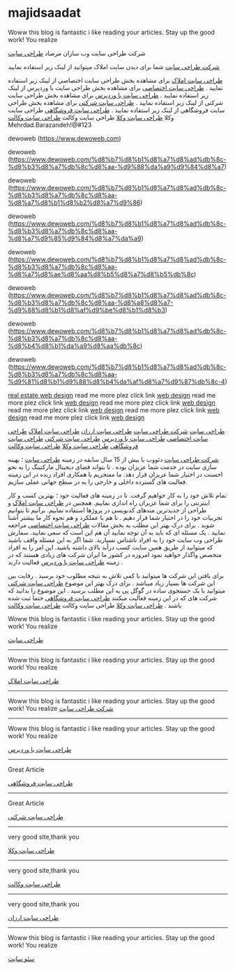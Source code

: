 # majidsaadat
Woww this blog is fantastic i like reading your articles. Stay up the good work! You realize

شرکت طراحی سایت وب سازان مرصاد
<a href="https://www.dewoweb.com">طراحی سایت</a>

<a href="https://www.dewoweb.com">شرکت طراحی سایت</a>
شما برای دیدن سایت املاک میتوانید از لینک زیر استفاده نمایید


<a href="https://www.dewoweb.com/%d8%b7%d8%b1%d8%a7%d8%ad%db%8c-%d8%b3%d8%a7%db%8c%d8%aa-%d8%a7%d9%85%d9%84%d8%a7%da%a9/">طراحی سایت املاک</a>
برای مشاهده بخش طراحی سایت اختصاصی از لینک زیر استفاده نمایید .
<a href="https://www.dewoweb.com/%d8%b7%d8%b1%d8%a7%d8%ad%db%8c-%d8%b3%d8%a7%db%8c%d8%aa-%d8%a7%d8%ae%d8%aa%d8%b5%d8%a7%d8%b5%db%8c/">طراحی سایت اختصاصی</a>
برای مشاهده بخش طراحی سایت با وردپرس از لینک زیر استفاده نمایید .
<a href="https://www.dewoweb.com/%d8%b7%d8%b1%d8%a7%d8%ad%db%8c-%d8%b3%d8%a7%db%8c%d8%aa-%d8%a8%d8%a7-%d9%88%d8%b1%d8%af%d9%be%d8%b1%d8%b3/">طراحی سایت با وردپرس</a>
برای مشاهده بخش طراحی سایت شرکتی از لینک زیر استفاده نمایید .
<a href="https://www.dewoweb.com/%d8%b7%d8%b1%d8%a7%d8%ad%db%8c-%d8%b3%d8%a7%db%8c%d8%aa-%d8%b4%d8%b1%da%a9%d8%aa%db%8c/">طراحی سایت شرکتی</a>
برای مشاهده بخش طراحی سایت فروشگاهی از لینک زیر استفاده نمایید .
<a href="https://www.dewoweb.com/%d8%b7%d8%b1%d8%a7%d8%ad%db%8c-%d8%b3%d8%a7%db%8c%d8%aa-%d9%81%d8%b1%d9%88%d8%b4%da%af%d8%a7%d9%87%db%8c-4/">طراحی سایت فروشگاهی</a>
طراحی سایت وکلا
<a href="https://www.dewoweb.com/%d8%b7%d8%b1%d8%a7%d8%ad%db%8c-%d8%b3%d8%a7%db%8c%d8%aa-%d9%88%da%a9%d9%84%d8%a7/">طراحی سایت وکلا</a>
طراحی سایت وکالت
<a href="https://www.dewoweb.com/%d8%b7%d8%b1%d8%a7%d8%ad%db%8c-%d8%b3%d8%a7%db%8c%d8%aa-%d9%88%da%a9%d9%84%d8%a7/">طراحی سایت وکالت</a>
Mehrdad.Barazandeh!@#123

dewoweb (https://www.dewoweb.com)

dewoweb (https://www.dewoweb.com/%d8%b7%d8%b1%d8%a7%d8%ad%db%8c-%d8%b3%d8%a7%db%8c%d8%aa-%d9%88%da%a9%d9%84%d8%a7)

dewoweb (https://www.dewoweb.com/%d8%b7%d8%b1%d8%a7%d8%ad%db%8c-%d8%b3%d8%a7%db%8c%d8%aa-%d8%a7%d8%b1%d8%b2%d8%a7%d9%86)

dewoweb (https://www.dewoweb.com/%d8%b7%d8%b1%d8%a7%d8%ad%db%8c-%d8%b3%d8%a7%db%8c%d8%aa-%d8%a7%d9%85%d9%84%d8%a7%da%a9)

dewoweb (https://www.dewoweb.com/%d8%b7%d8%b1%d8%a7%d8%ad%db%8c-%d8%b3%d8%a7%db%8c%d8%aa-%d8%a7%d8%ae%d8%aa%d8%b5%d8%a7%d8%b5%db%8c)

dewoweb (https://www.dewoweb.com/%d8%b7%d8%b1%d8%a7%d8%ad%db%8c-%d8%b3%d8%a7%db%8c%d8%aa-%d8%a8%d8%a7-%d9%88%d8%b1%d8%af%d9%be%d8%b1%d8%b3)

dewoweb (https://www.dewoweb.com/%d8%b7%d8%b1%d8%a7%d8%ad%db%8c-%d8%b3%d8%a7%db%8c%d8%aa-%d8%b4%d8%b1%da%a9%d8%aa%db%8c)

dewoweb (https://www.dewoweb.com/%d8%b7%d8%b1%d8%a7%d8%ad%db%8c-%d8%b3%d8%a7%db%8c%d8%aa-%d9%81%d8%b1%d9%88%d8%b4%da%af%d8%a7%d9%87%db%8c-4)



<a href="https://www.dewoweb.com/%d8%b7%d8%b1%d8%a7%d8%ad%db%8c-%d8%b3%d8%a7%db%8c%d8%aa-%d8%a7%d9%85%d9%84%d8%a7%da%a9/">real estate web design</a>
read me more plez click link
<a href="https://www.dewoweb.com/%d8%b7%d8%b1%d8%a7%d8%ad%db%8c-%d8%b3%d8%a7%db%8c%d8%aa-%d8%a7%d8%ae%d8%aa%d8%b5%d8%a7%d8%b5%db%8c/">web design</a>
read me more plez click link
<a href="https://www.dewoweb.com/%d8%b7%d8%b1%d8%a7%d8%ad%db%8c-%d8%b3%d8%a7%db%8c%d8%aa-%d8%a8%d8%a7-%d9%88%d8%b1%d8%af%d9%be%d8%b1%d8%b3/">web design</a>
read me more plez click link
<a href="https://www.dewoweb.com/%d8%b7%d8%b1%d8%a7%d8%ad%db%8c-%d8%b3%d8%a7%db%8c%d8%aa-%d8%b4%d8%b1%da%a9%d8%aa%db%8c/">web design</a>
read me more plez click link
<a href="https://www.dewoweb.com/%d8%b7%d8%b1%d8%a7%d8%ad%db%8c-%d8%b3%d8%a7%db%8c%d8%aa-%d9%81%d8%b1%d9%88%d8%b4%da%af%d8%a7%d9%87%db%8c-4/">web design</a>
read me more plez click link
<a href="https://www.dewoweb.com/%d8%b7%d8%b1%d8%a7%d8%ad%db%8c-%d8%b3%d8%a7%db%8c%d8%aa-%d9%88%da%a9%d9%84%d8%a7/">web design</a>
read me more plez click link
<a href="https://www.dewoweb.com/%d8%b7%d8%b1%d8%a7%d8%ad%db%8c-%d8%b3%d8%a7%db%8c%d8%aa-%d9%88%da%a9%d9%84%d8%a7/">web design</a>

[طراحی سایت](https://www.dewoweb.com)
[شرکت طراحی سایت](https://www.dewoweb.com)
[طراحی سایت ارزان](https://www.dewoweb.com/%d8%b7%d8%b1%d8%a7%d8%ad%db%8c-%d8%b3%d8%a7%db%8c%d8%aa-%d8%a7%d8%b1%d8%b2%d8%a7%d9%86/)
[طراحی سایت املاک](https://www.dewoweb.com/%d8%b7%d8%b1%d8%a7%d8%ad%db%8c-%d8%b3%d8%a7%db%8c%d8%aa-%d8%a7%d9%85%d9%84%d8%a7%da%a9/)
[طراحی سایت اختصاصی](https://www.dewoweb.com/%d8%b7%d8%b1%d8%a7%d8%ad%db%8c-%d8%b3%d8%a7%db%8c%d8%aa-%d8%a7%d8%ae%d8%aa%d8%b5%d8%a7%d8%b5%db%8c/)
[طراحی سایت با وردپرس](https://www.dewoweb.com/%d8%b7%d8%b1%d8%a7%d8%ad%db%8c-%d8%b3%d8%a7%db%8c%d8%aa-%d8%a8%d8%a7-%d9%88%d8%b1%d8%af%d9%be%d8%b1%d8%b3/)
[طراحی سایت شرکتی](https://www.dewoweb.com/%d8%b7%d8%b1%d8%a7%d8%ad%db%8c-%d8%b3%d8%a7%db%8c%d8%aa-%d8%b4%d8%b1%da%a9%d8%aa%db%8c/)
[طراحی سایت فروشگاهی](https://www.dewoweb.com/%d8%b7%d8%b1%d8%a7%d8%ad%db%8c-%d8%b3%d8%a7%db%8c%d8%aa-%d9%81%d8%b1%d9%88%d8%b4%da%af%d8%a7%d9%87%db%8c-4/)
[طراحی سایت وکلا](https://www.dewoweb.com/%d8%b7%d8%b1%d8%a7%d8%ad%db%8c-%d8%b3%d8%a7%db%8c%d8%aa-%d9%88%da%a9%d9%84%d8%a7/)
[طراحی سایت وکالت](https://www.dewoweb.com/%d8%b7%d8%b1%d8%a7%d8%ad%db%8c-%d8%b3%d8%a7%db%8c%d8%aa-%d9%88%da%a9%d9%84%d8%a7/)


<a href="https://www.dewoweb.com">شرکت طراحی سایت</a> دئووب با بیش از 15 سال سابقه در زمینه <a href="https://www.dewoweb.com">طراحی سایت</a> ؛ بهینه سازی سایت در خدمت شما عزیزان بوده . تا بتواند فضای دیجیتال مارکتینگ را به نحو احسنت در اختیار شما عزیزان قرار دهد. ما مفتخریم با همکاری افراد زبده در این زمینه فعالیت های گسترده داخلی و خارجی را به در سطح جهانی عملی سازیم.

تمام تلاش خود را به کار خواهیم گرفت. تا در زمینه های فعالیت خود ؛ بهترین کسب و کار اینترنتی را برای شما عزیزان راه اندازی نماییم. همچنین در <a href="https://www.dewoweb.com/%d8%b7%d8%b1%d8%a7%d8%ad%db%8c-%d8%b3%d8%a7%db%8c%d8%aa-%d8%a7%d9%85%d9%84%d8%a7%da%a9/">طراحی سایت املاک</a> و طراحی از جدیدترین متدهای کدنویسی در پروژها استفاده نماییم. برآنیم تا بتوانیم تجربیات خود را در اختیار شما قرار دهیم . تا هم با عملکرد و هم نحوه کار ما بیشتر آشنا شوید . برای درک بهتر این مطلب به بخش مقالات <a href="https://www.dewoweb.com/%d8%b7%d8%b1%d8%a7%d8%ad%db%8c-%d8%b3%d8%a7%db%8c%d8%aa-%d8%a7%d8%ae%d8%aa%d8%b5%d8%a7%d8%b5%db%8c/">طراحی سایت اختصاصی</a> مراجعه نمایید .
یک مسئله ای که باید به آن توجه نمایید آن هم این است که سعی نمایید. سفارش طراحی وب سایت خود را به افراد ناشناس نسپارید. شما اگر به این مسئله واقف باشید که میتوانید از طریق همین سایت کسب درآند بالای داشته باشید. این امر را به افراد متخصص واگذار خواهید نمود امروزه در کشور ما ایران شرکت های زیادی هستند که در زمینه <a href="https://www.dewoweb.com/%d8%b7%d8%b1%d8%a7%d8%ad%db%8c-%d8%b3%d8%a7%db%8c%d8%aa-%d8%a8%d8%a7-%d9%88%d8%b1%d8%af%d9%be%d8%b1%d8%b3/">طراحی سایت با وردپرس</a> فعالیت دارند .

برای یافتن این شرکت ها میتوانید با کمی تلاش به نتیجه مطلوب خود برسید . رقابت بین این شرکت ها بسیار زیاد میباشد . برای درک بهتر این موضوع <a href="https://www.dewoweb.com/%d8%b7%d8%b1%d8%a7%d8%ad%db%8c-%d8%b3%d8%a7%db%8c%d8%aa-%d8%b4%d8%b1%da%a9%d8%aa%db%8c/">طراحی سایت شرکتی</a> میتوانید با یک جستجوی ساده در گوگل پی به این مطلب برسید . این موضوع را بدانید که شرکت های که در این زمینه فعالیت میکنند <a href="https://www.dewoweb.com/%d8%b7%d8%b1%d8%a7%d8%ad%db%8c-%d8%b3%d8%a7%db%8c%d8%aa-%d9%81%d8%b1%d9%88%d8%b4%da%af%d8%a7%d9%87%db%8c-4/">طراحی سایت فروشگاهی</a> حتما ثبت شده باشند .
<a href="https://www.dewoweb.com/%d8%b7%d8%b1%d8%a7%d8%ad%db%8c-%d8%b3%d8%a7%db%8c%d8%aa-%d9%88%da%a9%d9%84%d8%a7/">طراحی سایت وکلا</a>
طراحی سایت وکالت
<a href="https://www.dewoweb.com/%d8%b7%d8%b1%d8%a7%d8%ad%db%8c-%d8%b3%d8%a7%db%8c%d8%aa-%d9%88%da%a9%d9%84%d8%a7/">طراحی سایت وکالت</a>






Woww this blog is fantastic i like reading your articles. Stay up the good work! You realize

<a href="https://www.dewoweb.com">طراحی سایت</a>

--------------------------------------------------

Woww this blog is fantastic i like reading your articles. Stay up the good work! You realize

<a href="https://www.dewoweb.com/%d8%b7%d8%b1%d8%a7%d8%ad%db%8c-%d8%b3%d8%a7%db%8c%d8%aa-%d8%a7%d9%85%d9%84%d8%a7%da%a9/">طراحی سایت املاک</a>

--------------------------------------------------

Woww this blog is fantastic i like reading your articles. Stay up the good work! You realize
<a href="https://www.dewoweb.com">شرکت طراحی سایت</a>


--------------------------------------------------

Woww this blog is fantastic i like reading your articles. Stay up the good work! You realize

<a href="https://www.dewoweb.com/%d8%b7%d8%b1%d8%a7%d8%ad%db%8c-%d8%b3%d8%a7%db%8c%d8%aa-%d8%a8%d8%a7-%d9%88%d8%b1%d8%af%d9%be%d8%b1%d8%b3/">طراحی سایت با وردپرس</a>

--------------------------------------------------

Great Article

<a href="https://www.dewoweb.com/%d8%b7%d8%b1%d8%a7%d8%ad%db%8c-%d8%b3%d8%a7%db%8c%d8%aa-%d9%81%d8%b1%d9%88%d8%b4%da%af%d8%a7%d9%87%db%8c-4/">طراحی سایت فروشگاهی</a>

--------------------------------------------------

Great Article

<a href="https://www.dewoweb.com/%d8%b7%d8%b1%d8%a7%d8%ad%db%8c-%d8%b3%d8%a7%db%8c%d8%aa-%d8%b4%d8%b1%da%a9%d8%aa%db%8c/">طراحی سایت شرکتی</a>

--------------------------------------------------

very good site,thank you

<a href="https://www.dewoweb.com/%d8%b7%d8%b1%d8%a7%d8%ad%db%8c-%d8%b3%d8%a7%db%8c%d8%aa-%d9%88%da%a9%d9%84%d8%a7/">طراحی سایت وکلا</a>

--------------------------------------------------

very good site,thank you

<a href="https://www.dewoweb.com/%d8%b7%d8%b1%d8%a7%d8%ad%db%8c-%d8%b3%d8%a7%db%8c%d8%aa-%d9%88%da%a9%d9%84%d8%a7/">طراحی سایت وکالت</a>

--------------------------------------------------

very good site,thank you

<a href="https://www.dewoweb.com/%d8%b7%d8%b1%d8%a7%d8%ad%db%8c-%d8%b3%d8%a7%db%8c%d8%aa-%d8%a7%d8%b1%d8%b2%d8%a7%d9%86/">طراحی سایت ارزان</a>

--------------------------------------------------

Woww this blog is fantastic i like reading your articles. Stay up the good work! You realize

<a href="https://www.dewoweb.com/%d8%b3%d8%a6%d9%88-%d8%b3%d8%a7%db%8c%d8%aa/">سئو سایت</a>


